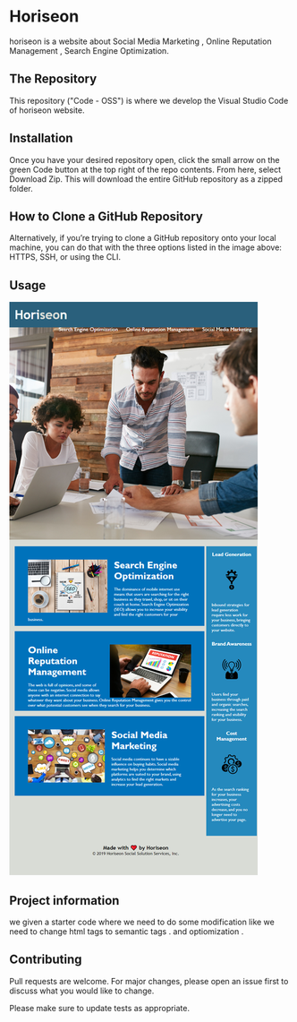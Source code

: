 # Horiseon

horiseon is a website about Social Media Marketing , Online Reputation Management , Search Engine Optimization.


## The Repository

This repository ("Code - OSS") is where we develop the Visual Studio Code of horiseon website.

## Installation
Once you have your desired repository open, click the small arrow on the green Code button at the top right of the repo contents. From here, select Download Zip. This will download the entire GitHub repository as a zipped folder. 

## How to Clone a GitHub Repository
Alternatively, if you’re trying to clone a GitHub repository onto your local machine, you can do that with the three options listed in the image above: HTTPS, SSH, or using the CLI. 


## Usage
![alt text](assets/images/finpage.png)

## Project information
we given a starter code where we need to do some modification  like we need to change html tags to semantic tags .  and optiomization . 

## Contributing

Pull requests are welcome. For major changes, please open an issue first
to discuss what you would like to change.

Please make sure to update tests as appropriate.

